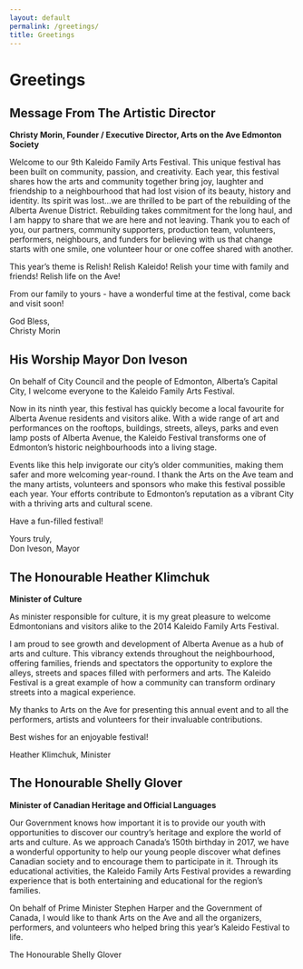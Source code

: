 ```yaml
---
layout: default
permalink: /greetings/
title: Greetings
---
```


# Greetings


## Message From The Artistic Director

**Christy Morin, Founder / Executive Director, Arts on the Ave Edmonton Society**

Welcome to our 9th Kaleido Family Arts Festival. This unique festival has been built on community, passion, and creativity. Each year, this festival shares how the arts and community together bring joy, laughter and friendship to a neighbourhood that had lost vision of its beauty, history and identity. Its spirit was lost...we are thrilled to be part of the rebuilding of the Alberta Avenue District. Rebuilding takes commitment for the long haul, and I am happy to share that we are here and not leaving. Thank you to each of you, our partners, community supporters, production team, volunteers, performers, neighbours, and funders for believing with us that change starts with one smile, one volunteer hour or one coffee shared with another.

This year’s theme is Relish! Relish Kaleido! Relish your time with family and friends! Relish life on the Ave!

From our family to yours - have a wonderful time at the festival, come back and visit soon!

God Bless,  
Christy Morin



## His Worship Mayor Don Iveson

On behalf of City Council and the people of Edmonton, Alberta’s Capital City, I welcome everyone to the Kaleido Family Arts Festival.

Now in its ninth year, this festival has quickly become a local favourite for Alberta Avenue residents and visitors alike. With a wide range of art and performances on the rooftops, buildings, streets, alleys, parks and even lamp posts of Alberta Avenue, the Kaleido Festival transforms one of Edmonton’s historic neighbourhoods into a living stage.

Events like this help invigorate our city’s older communities, making them safer and more welcoming year-round. I thank the Arts on the Ave team and the many artists, volunteers and sponsors who make this festival possible each year. Your efforts contribute to Edmonton’s reputation as a vibrant City with a thriving arts and cultural scene.

Have a fun-filled festival!

Yours truly,  
Don Iveson, Mayor


## The Honourable Heather Klimchuk

**Minister of Culture**

As minister responsible for culture, it is my great pleasure to welcome Edmontonians and visitors alike to the 2014 Kaleido Family Arts Festival.

I am proud to see growth and development of Alberta Avenue as a hub of arts and culture. This vibrancy extends throughout the neighbourhood, offering families, friends and spectators the opportunity to explore the alleys, streets and spaces filled with performers and arts. The Kaleido Festival is a great example of how a community can transform ordinary streets into a magical experience.

My thanks to Arts on the Ave for presenting this annual event and to all the performers, artists and volunteers for their invaluable contributions.

Best wishes for an enjoyable festival!

Heather Klimchuk, Minister

## The Honourable Shelly Glover

**Minister of Canadian Heritage and Official Languages**

Our Government knows how important it is to provide our youth with opportunities to discover our country’s heritage and explore the world of arts and culture. As we approach Canada’s 150th birthday in 2017, we have a wonderful opportunity to help our young people discover what defines Canadian society and to encourage them to participate in it. Through its educational activities, the Kaleido Family Arts Festival provides a rewarding experience that is both entertaining and educational for the region’s families.

On behalf of Prime Minister Stephen Harper and the Government of Canada, I would like to thank Arts on the Ave and all the organizers, performers, and volunteers who helped bring this year’s Kaleido Festival to life.

The Honourable Shelly Glover
